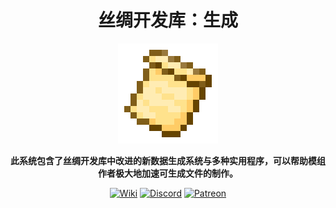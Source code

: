 <div style="text-align:center">

# 丝绸开发库：生成

**<img src="../../img/icon.png" alt="Logo" width="160" height="160"/>**

**此系统包含了丝绸开发库中改进的新数据生成系统与多种实用程序，可以帮助模组作者极大地加速可生成文件的制作。**

[<img alt="Wiki" height="64" src="https://cdn.simpleicons.org/wikipedia/000000/FFFFFF]" width="64"/>](https://silk-mc.gitbook.io/silk-api)
[<img alt="Discord" height="64" src="https://cdn.simpleicons.org/discord" width="64"/>](https://discord.com/invite/ZJuQyH2RBz)
[<img alt="Patreon" height="64" src="https://cdn.simpleicons.org/patreon/000000/FFFFFF" width="64"/>](https://www.patreon.com/GameGeek_Saikel)

</div>